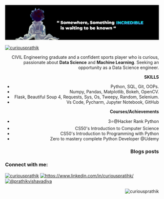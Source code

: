 <img src="https://raw.githubusercontent.com/CuriousPrathik/CuriousPrathik/main/banner%20-%20Edited.png" />

<ig align="right" alt="Coding" width="400" src="https://raw.githubusercontent.com/CuriousPrathik/CuriousPrathik/main/Image.png" />
<p align="left"> <a href="https://twitter.com/curiousprathik" target="blank"><img src="https://img.shields.io/twitter/follow/curiousprathik?logo=twitter&style=for-the-badge" alt="curiousprathik" /></a> </p>

CIVIL Engineering graduate and a confident sports player who is curious, passionate about **Data Science** and **Machine Learning**. Seeking an opportunity as a Data Science engineer.

**SKILLS**

- Python, SQL, Git, OOPs.
- Numpy, Pandas,  Matplotlib, Bokeh, OpenCV.
- Flask, Beautiful Soup 4, Requests, Sys, Os, Tweepy, Random, Selenium.
- Vs Code, Pycharm, Jupyter Notebook, GitHub

**Courses/Achievements**

- 3⭐@Hacker Rank Python
- CS50's Introduction to Computer Science
- CS50's Introduction to Programming with Python
- Zero to mastery complete Python Developer @Udemy


### Blogs posts
<!-- BLOG-POST-LIST:START -->
<!-- BLOG-POST-LIST:END -->

<h3 align="left">Connect with me:</h3>
<p align="left">
<a href="https://twitter.com/curiousprathik" target="blank"><img align="center" src="https://raw.githubusercontent.com/rahuldkjain/github-profile-readme-generator/master/src/images/icons/Social/twitter.svg" alt="curiousprathik" height="30" width="40" /></a>
<a href="https://linkedin.com/in/https://www.linkedin.com/in/curiouspratihk/" target="blank"><img align="center" src="https://raw.githubusercontent.com/rahuldkjain/github-profile-readme-generator/master/src/images/icons/Social/linked-in-alt.svg" alt="https://www.linkedin.com/in/curiouspratihk/" height="30" width="40" /></a>
<a href="https://medium.com/@prathikvishavadiya" target="blank"><img align="center" src="https://raw.githubusercontent.com/rahuldkjain/github-profile-readme-generator/master/src/images/icons/Social/medium.svg" alt="@prathikvishavadiya" height="30" width="40" /></a>
</p>



<p><img align="center" src="https://github-readme-stats.vercel.app/api/top-langs?username=curiousprathik&show_icons=true&locale=en&layout=compact" alt="curiousprathik" /></p>
